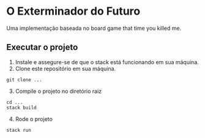 # O Exterminador do Futuro
Uma implementação baseada no board game that time you killed me.

## Executar o projeto
1. Instale e assegure-se de que o stack está funcionando em sua máquina.
2. Clone este repositório em sua máquina.
```
git clone ...
```
3. Compile o projeto no diretório raiz
```
cd ...
stack build
```
4. Rode o projeto
```
stack run
```